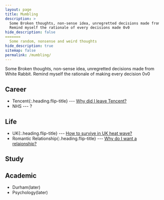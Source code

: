 ```yaml
---
layout: page
title: Mumbling
description: >
  Some Broken thoughts, non-sense idea, unregretted decisions made from White Rabbit.
  Remind myself the rationale of every decisions made 0v0
hide_description: false
=======
  Some random, nonsense and weird thoughts
hide_description: true
sitemap: false
permalink: /mumbling/
---
```

Some Broken thoughts, non-sense idea, unregretted decisions made from White Rabbit.
Remind myself the rationale of making every decision 0v0

## Career
* Tencent{:.heading.flip-title} --- [Why did I leave Tencent?](tencent.md)
* NHS --- ?

## Life
* UK{:.heading.flip-title} --- [How to survive in UK heat wave?](UKHeatwave.md)
* Romantic Relationship{:.heading.flip-title} --- [Why do I want a relaionship?](Relationship.md)

## Study

## Academic
* Durham(later)
* Psychology(later)


<!---* [LICENSE]{:.heading.flip-title} --- The license of this project.
[LICENSE]: ../LICENSE.md
--->
